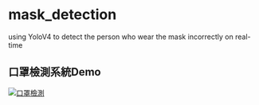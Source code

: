 # mask_detection
using YoloV4 to detect the person who wear the mask incorrectly on real-time





## 口罩檢測系統Demo


[![口罩檢測]()](https://vimeo.com/817237328)
